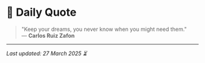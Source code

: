 # 📜 Daily Quote

> "Keep your dreams, you never know when you might need them."  
> — **Carlos Ruiz Zafon**

---

_Last updated: 27 March 2025 ⏳_
